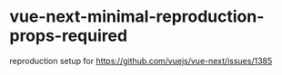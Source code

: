 # vue-next-minimal-reproduction-props-required

reproduction setup for https://github.com/vuejs/vue-next/issues/1385
